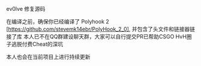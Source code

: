 ev0lve 修复源码

在编译之前，确保你已经编译了 Polyhook 2 [https://github.com/stevemk14ebr/PolyHook_2_0], 并包含了头文件和链接器链接了库
本人已不在QQ群建设聊天群，大家可以自行提交PR已帮助CSGO HvH圈子逃脱付费Cheat的深坑

本人也会在当前项目上进行持续更新

